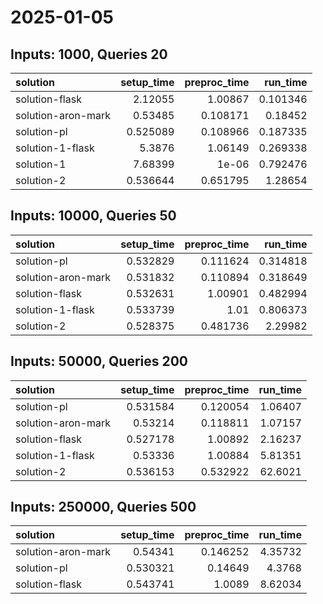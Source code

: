 # 2025-01-05

## Inputs: 1000, Queries 20

| solution           |   setup_time |   preproc_time |   run_time |
|:-------------------|-------------:|---------------:|-----------:|
| solution-flask     |     2.12055  |       1.00867  |   0.101346 |
| solution-aron-mark |     0.53485  |       0.108171 |   0.18452  |
| solution-pl        |     0.525089 |       0.108966 |   0.187335 |
| solution-1-flask   |     5.3876   |       1.06149  |   0.269338 |
| solution-1         |     7.68399  |       1e-06    |   0.792476 |
| solution-2         |     0.536644 |       0.651795 |   1.28654  |

## Inputs: 10000, Queries 50

| solution           |   setup_time |   preproc_time |   run_time |
|:-------------------|-------------:|---------------:|-----------:|
| solution-pl        |     0.532829 |       0.111624 |   0.314818 |
| solution-aron-mark |     0.531832 |       0.110894 |   0.318649 |
| solution-flask     |     0.532631 |       1.00901  |   0.482994 |
| solution-1-flask   |     0.533739 |       1.01     |   0.806373 |
| solution-2         |     0.528375 |       0.481736 |   2.29982  |

## Inputs: 50000, Queries 200

| solution           |   setup_time |   preproc_time |   run_time |
|:-------------------|-------------:|---------------:|-----------:|
| solution-pl        |     0.531584 |       0.120054 |    1.06407 |
| solution-aron-mark |     0.53214  |       0.118811 |    1.07157 |
| solution-flask     |     0.527178 |       1.00892  |    2.16237 |
| solution-1-flask   |     0.53336  |       1.00884  |    5.81351 |
| solution-2         |     0.536153 |       0.532922 |   62.6021  |

## Inputs: 250000, Queries 500

| solution           |   setup_time |   preproc_time |   run_time |
|:-------------------|-------------:|---------------:|-----------:|
| solution-aron-mark |     0.54341  |       0.146252 |    4.35732 |
| solution-pl        |     0.530321 |       0.14649  |    4.3768  |
| solution-flask     |     0.543741 |       1.0089   |    8.62034 |